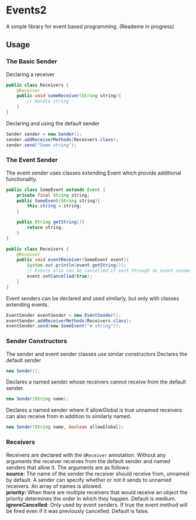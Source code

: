 # Events2
A simple library for event based programming. (Reademe in progress)
## Usage
### The Basic Sender
Declaring a receiver
```java
public class Receivers {
	@Receiver
	public void someReceiver(String string){
		// Handle string
	}
}
```
Declaring and using the default sender
```java
Sender sender = new Sender();
sender.addReceiverMethods(Receivers.class);
sender.send("Some string");
```
### The Event Sender
The event sender uses classes extending Event which provide additional functionality.
```java
public class SomeEvent extends Event {
	private final String string;
	public SomeEvent(String string){
		this.string = string;
	}

	public String getString(){
		return string;
	}
}

public class Receivers {
	@Receiver
	public void eventReceiver(SomeEvent event){
		System.out.println(event.getString());
		// Events also can be cancelled if sent through an event sender
		event.setCancelled(true);
	}
}
```
Event senders can be declared and used similarly, but only with classes extending events.
```java
EventSender eventSender = new EventSender();
eventSender.addReceiverMethods(Receivers.class);
eventSender.send(new SomeEvent("A string"));
```
### Sender Constructors
The sender and event sender classes use similar constructors
Declares the default sender
```java
new Sender();
```
Declares a named sender whose receivers cannot receive from the default sender.
```java
new Sender(String name);
```
Declares a named sender where if allowGlobal is true unnamed receivers can also receive from in addition to similarly named.
```java
new Sender(String name, boolean allowGlobal);
```
### Receivers
Receivers are declared with the `@Receiver` annotation. Without any arguments the receiver receives from the default sender and named senders that allow it. The arguments are as follows:  
**source:** The name of the sender the receiver should receive from, unnamed by default. A sender can specify whether or not it sends to unnamed receivers. An array of names is allowed.  
**priority:** When there are multiple receivers that would receive an object the priority determines the order in which they happen. Default is medium.  
**ignoreCancelled:** Only used by event senders. If true the event method will be fired even if it was previously cancelled. Default is false.
